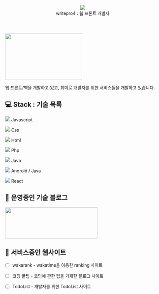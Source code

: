 
<header><img src="https://img.icons8.com/nolan/50/web-design.png"/>  <div> writepro4 : 웹 프론트 개발자</div></header>

<img src="https://user-images.githubusercontent.com/45548926/87241018-bb327100-c459-11ea-9cd5-ca8f36942d4e.gif" width="250" height="150" /> 

웹 프론트/백을 개발하고 있고, 취미로 개발자를 위한 서비스들을 개발하고 있습니다.

## 💻 Stack : 기술 목록

<img src="https://img.icons8.com/dusk/100/000000/javascript-logo.png"/>  Javascript

<img src="https://img.icons8.com/dusk/100/000000/css3.png"/>  Css

<img src="https://img.icons8.com/dusk/100/000000/html-5.png"/> Html

<img src="https://img.icons8.com/dusk/100/000000/php-logo.png"/> Php

<img src="https://img.icons8.com/dusk/100/000000/java-coffee-cup-logo.png"/> Java

<img src="https://img.icons8.com/clouds/100/000000/android-os.png"/> Android / Java

<img src="https://img.icons8.com/clouds/100/000000/react.png"/> React


## 👻 운영중인 기술 블로그

<a href="https://gaebal4.tistory.com/">
<img src="https://user-images.githubusercontent.com/45548926/87373446-aaead500-c5c4-11ea-989c-c51dccf8966f.png" width="300" height="100" />
</a>

## 🎉 서비스중인 웹사이트 


- [ ] wakarank - wakatime을 이용한 ranking 사이트 
- [ ] 코딩 꿀팁 - 코딩에 관한 팁을 기재한 블로그 사이트
- [ ] TodoList - 개발자를 위한 TodoList 사이트




